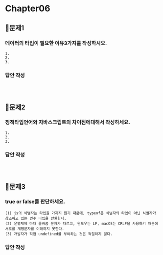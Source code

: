 # Chapter06
## 📌문제1
### 데이터의 타입이 필요한 이유3가지를 작성하시오.
```
1.
2. 
3.
```
### 답안 작성
```
```

<br>

## 📌문제2
### 정적타입언어와 자바스크립트의 차이점에대해서 작성하세요.
```
1.
2. 
3.
```
### 답안 작성
```
```

<br>

## 📌문제3
### true or false를 판단하세요.
```
(1) js의 식별자는 타입을 가지지 않기 때문에, typeof은 식별자의 타입이 아닌 식별자가 참조하고 있는 변수 타입을 반환한다. 
(2) 운영체제 마다 줄바꿈 문자가 다르고, 윈도우는 LF, macOS는 CRLF을 사용하기 때문에 서로를 개행문자를 이해하지 못한다. 
(3) 개발자가 직접 undefined를 부여하는 것은 적절하지 않다. 
```
### 답안 작성
```
```
<br>
